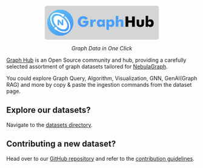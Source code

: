 <picture>
  <img style="width: 60%; margin-left: auto; margin-right: auto; display: block;" alt="Graph Hub Banner" src="images/graph_hub_banner.webp">
</picture>

<p align="center">
    <em>Graph Data in One Click</em>
</p>

[Graph Hub](https://graph-hub.siwei.io) is an Open Source community and hub, providing a carefully selected assortment of graph datasets tailored for [NebulaGraph](https://github.com/vesoft-inc/nebula).

You could explore Graph Query, Algorithm, Visualization, GNN, GenAI(Graph RAG) and more by copy & paste the ingestion commands from the dataset page.

## Explore our datasets?

Navigate to the [datasets directory](datasets/index.md).

## Contributing a new dataset?

Head over to our [GitHub repository](https://github.com/wey-gu/awesome-graph-dataset) and refer to the [contribution guidelines](CONTRIBUTING.md).
